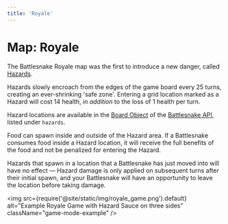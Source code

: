 ```yaml
---
title: 'Royale'
---
```


# Map: Royale

The Battlesnake Royale map was the first to introduce a new danger, called [Hazards](rules#hazards).

Hazards slowly encroach from the edges of the game board every 25 turns, creating an ever-shrinking 'safe zone'. Entering a grid location marked as a Hazard will cost 14 health, _in addition_ to the loss of 1 health per turn.

Hazard locations are available in the [Board Object](api/objects/board) of the [Battlesnake API](api), listed under `hazards`.

Food can spawn inside and outside of the Hazard area. If a Battlesnake consumes food inside a Hazard location, it will receive the full benefits of the food and not be penalized for entering the Hazard.

Hazards that spawn in a location that a Battlesnake has just moved into will have no effect &mdash; Hazard damage is only applied on subsequent turns after their initial spawn, and your Battlesnake will have an opportunity to leave the location before taking damage.

<img
  src={require('@site/static/img/royale_game.png').default}
  alt="Example Royale Game with Hazard Sauce on three sides"
  className="game-mode-example"
/>
